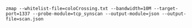 `zmap --whitelist-file=coloCrossing.txt --bandwidth=10M --target-port=1337 --probe-module=tcp_synscan --output-module=json --output-file=scan.json`

